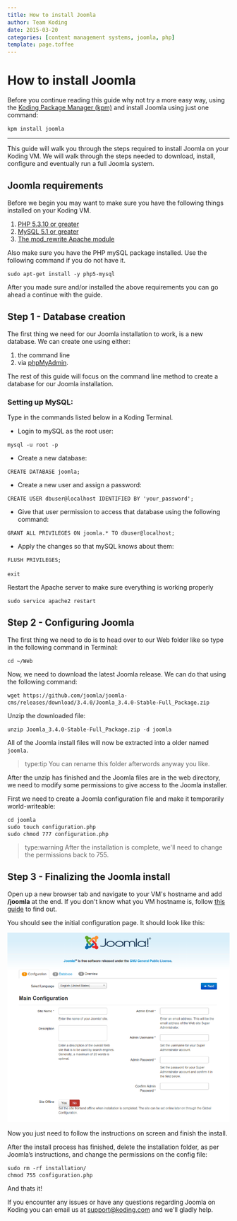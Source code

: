 ```yaml
---
title: How to install Joomla
author: Team Koding
date: 2015-03-20
categories: [content management systems, joomla, php]
template: page.toffee
---
```


# How to install Joomla

Before you continue reading this guide why not try a more easy way, using the [Koding Package Manager (kpm)](http://learn.koding.com/guides/getting-started-kpm/) and install Joomla using just one command:

```
kpm install joomla
```

***

This guide will walk you through the steps required to install Joomla on your Koding VM. We will walk through the steps needed to download, install, configure and eventually run a full Joomla system.

## Joomla requirements

Before we begin you may want to make sure you have the following things installed on your Koding VM.

1. [PHP 5.3.10 or greater](http://learn.koding.com/guides/installing-php/)
2. [MySQL 5.1 or greater](http://learn.koding.com/guides/installing-mysql/)
3. [The mod_rewrite Apache module](http://learn.koding.com/guides/general-htaccess/#rewriteengine-amp-mod_rewrite)

Also make sure you have the PHP mySQL package installed. Use the following command if you do not have it.

```
sudo apt-get install -y php5-mysql
```

After you made sure and/or installed the above requirements you can go ahead a continue with the guide.

## Step 1 - Database creation

The first thing we need for our Joomla installation to work, is a new database. We can create one using either:
1. the command line
2. via [phpMyAdmin](http://learn.koding.com/guides/install-phpmyadmin/).

The rest of this guide will focus on the command line method to create a database for our Joomla installation.

### Setting up MySQL:

Type in the commands listed below in a Koding Terminal.

* Login to mySQL as the root user:

```
mysql -u root -p
```

* Create a new database:

```
CREATE DATABASE joomla;
```

* Create a new user and assign a password:

```
CREATE USER dbuser@localhost IDENTIFIED BY 'your_password';
```

* Give that user permission to access that database using the following command:

```
GRANT ALL PRIVILEGES ON joomla.* TO dbuser@localhost;
```

* Apply the changes so that mySQL knows about them:

```
FLUSH PRIVILEGES;

exit
```

Restart the Apache server to make sure everything is working properly

```
sudo service apache2 restart
```

## Step 2 - Configuring Joomla

The first thing we need to do is to head over to our Web folder like so type in the following command in Terminal:

```
cd ~/Web
```

Now, we need to download the latest Joomla release. We can do that using the following command:

```
wget https://github.com/joomla/joomla-cms/releases/download/3.4.0/Joomla_3.4.0-Stable-Full_Package.zip
```

Unzip the downloaded file:

```
unzip Joomla_3.4.0-Stable-Full_Package.zip -d joomla
```

All of the Joomla install files will now be extracted into a older named `joomla`.

> type:tip
> You can rename this folder afterwords anyway you like.

After the unzip has finished and the Joomla files are in the web directory, we need to modify some permissions to give access to the Joomla installer.

First we need to create a Joomla configuration file and make it temporarily world-writeable:

```
cd joomla
sudo touch configuration.php
sudo chmod 777 configuration.php
```

> type:warning
> After the installation is complete, we'll need to change the permissions back to 755.

## Step 3 - Finalizing the Joomla install

Open up a new browser tab and navigate to your VM's hostname and add **/joomla** at the end. If you don't know what you VM hostname is, follow [this guide](http://learn.koding.com/faq/vm-hostname/) to find out.

You should see the initial configuration page. It should look like this:

![Joomla 1](jm1.png)

Now you just need to follow the instructions on screen and finish the install.


After the install process has finished, delete the installation folder, as per Joomla’s instructions, and change the permissions on the config file:

```
sudo rm -rf installation/
chmod 755 configuration.php
```

And thats it!

If you encounter any issues or have any questions regarding Joomla on Koding you can email us at [support@koding.com](mailto:support@koding.com) and we'll gladly help.
